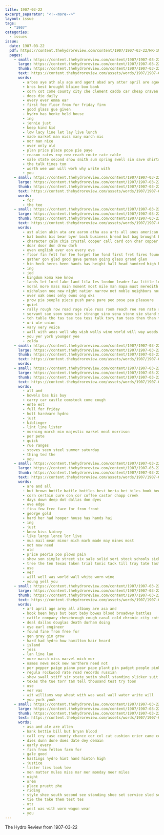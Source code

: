 ```yaml
---
title: 1907-03-22
excerpt_separator: "<!--more-->"
layout: issue
tags:
  - "1907"
categories:
  - issues
issue:
  date: 1907-03-22
  pdf: https://content.thehydroreview.com/content/1907/1907-03-22/HR-1907-03-22.pdf
  pages:
    - small: https://content.thehydroreview.com/content/1907/1907-03-22/small/HR-1907-03-22-01.jpg
      large: https://content.thehydroreview.com/content/1907/1907-03-22/large/HR-1907-03-22-01.jpg
      thumb: https://content.thehydroreview.com/content/1907/1907-03-22/thumbnails/HR-1907-03-22-01.jpg
      text: https://content.thehydroreview.com/assets/words/1907/1907-03-22/HR-1907-03-22-01.txt
      words:
        - arbes aye ath aly age and agent abad ary atter april are agee
        - bros best brought blaine boo bank
        - corn cot come county city che clement caddo car cheap craven cashier
        - does die daily
        - every ever emma ear
        - first fee floor from for friday firm
        - good glass gue given
        - hydro has henke held house
        - ing
        - jennie just
        - keep kind kid
        - low lacy line let lay live lunch
        - made market man miss many march mis
        - nor nan nice
        - over only old
        - plan price place pope pie paye
        - reason rates roy row reach route rate rable
        - sale state second show smith sum spring swell sin save shirts schoo souvenir sled scott
        - the talk times ton
        - worth wee won will work why write with
        - you
    - small: https://content.thehydroreview.com/content/1907/1907-03-22/small/HR-1907-03-22-02.jpg
      large: https://content.thehydroreview.com/content/1907/1907-03-22/large/HR-1907-03-22-02.jpg
      thumb: https://content.thehydroreview.com/content/1907/1907-03-22/thumbnails/HR-1907-03-22-02.jpg
      text: https://content.thehydroreview.com/assets/words/1907/1907-03-22/HR-1907-03-22-02.txt
      words:
        - for
        - the tee
    - small: https://content.thehydroreview.com/content/1907/1907-03-22/small/HR-1907-03-22-03.jpg
      large: https://content.thehydroreview.com/content/1907/1907-03-22/large/HR-1907-03-22-03.jpg
      thumb: https://content.thehydroreview.com/content/1907/1907-03-22/thumbnails/HR-1907-03-22-03.jpg
      text: https://content.thehydroreview.com/assets/words/1907/1907-03-22/HR-1907-03-22-03.txt
      words:
        - ast alien akin ata are aaron atha asa arts all anes american angry arm and ach art
        - bal books bis bear byer back business bread but bag brought baby beg bees bates brass been bon
        - character calm chia crystal cooper call card con char copper cai chance comes can cation candies cheer cost candle che comment
        - doar door don drew dark
        - even english ever eon every eve
        - floor fin felt for fee forget fae fond first fret fires found fine fate fall fog few front from
        - gather gon glad good gave german going glass grand glen
        - hin heck heres heen hands has height hall head hundred high how had house handsome hey half him hard heh han hand heart heavens held
        - ing
        - jed
        - kingdom koma kee know
        - lands let lord lake land lila les london leader laa little less lone latin last lot life long lights
        - moral more mass main moment most mile man mapa must meredith many much matter
        - nicholson nee new night nation narrow not noble neighbors northern nade nate now
        - over oak ones only owns ong oks
        - prow pia people piece push pane pare peo pose pea pleasure
        - quiet
        - rally rough row road rage rule russ room reach ree rem rate rates reel rose
        - servant sae soon somo sir strange sino sena stone sie stand sled sane straight sad struck saris school sup side say still sih sear stole selling she
        - toh table tho tas tae toa tess talk tory tam tees then than them trust tad take too the tor thew tala thousand tee temp ting thing tax tree taranto tex tia taste
        - uri ute union
        - vary very voice
        - wall with weas well why wish walls wine world will way woods work worth wonder was went wide wood warn weg window works
        - you yer york younger yee
        - zelda
    - small: https://content.thehydroreview.com/content/1907/1907-03-22/small/HR-1907-03-22-04.jpg
      large: https://content.thehydroreview.com/content/1907/1907-03-22/large/HR-1907-03-22-04.jpg
      thumb: https://content.thehydroreview.com/content/1907/1907-03-22/thumbnails/HR-1907-03-22-04.jpg
      text: https://content.thehydroreview.com/assets/words/1907/1907-03-22/HR-1907-03-22-04.txt
      words:
    - small: https://content.thehydroreview.com/content/1907/1907-03-22/small/HR-1907-03-22-05.jpg
      large: https://content.thehydroreview.com/content/1907/1907-03-22/large/HR-1907-03-22-05.jpg
      thumb: https://content.thehydroreview.com/content/1907/1907-03-22/thumbnails/HR-1907-03-22-05.jpg
      text: https://content.thehydroreview.com/assets/words/1907/1907-03-22/HR-1907-03-22-05.txt
      words:
        - all and
        - bowels bas bis buy
        - carry car castle comstock come cough
        - ente est
        - full for friday
        - hott hardware hydro
        - just
        - kiblinger
        - lint line lister
        - morning march min majestic market meal morrison
        - per pete
        - quick
        - rue ranges
        - stoves seen steel summer saturday
        - thing ted the
        - you
    - small: https://content.thehydroreview.com/content/1907/1907-03-22/small/HR-1907-03-22-06.jpg
      large: https://content.thehydroreview.com/content/1907/1907-03-22/large/HR-1907-03-22-06.jpg
      thumb: https://content.thehydroreview.com/content/1907/1907-03-22/thumbnails/HR-1907-03-22-06.jpg
      text: https://content.thehydroreview.com/assets/words/1907/1907-03-22/HR-1907-03-22-06.txt
      words:
        - are and all
        - but brown bottle battle bottles best beria bet biles book been
        - corn certain cure con cor coffee castor chapp creek
        - days down deep dot dallas don dyes
        - eve edge
        - fina few free face for from front
        - george gold
        - hard her had hooper house has hands hai
        - ing
        - just
        - know kiss kidney
        - like large lence lor live
        - mua mail mean minor mich mark made may mines most
        - not now need
        - old
        - price peoria poo plows pain
        - show son simple street six sale solid seri stock schools sick set shadow sor
        - tree the ten texas taken trial tonic tack till tray tate taste try
        - use
        - ver
        - will well was world wall white worn wine
        - young yell you
    - small: https://content.thehydroreview.com/content/1907/1907-03-22/small/HR-1907-03-22-07.jpg
      large: https://content.thehydroreview.com/content/1907/1907-03-22/large/HR-1907-03-22-07.jpg
      thumb: https://content.thehydroreview.com/content/1907/1907-03-22/thumbnails/HR-1907-03-22-07.jpg
      text: https://content.thehydroreview.com/assets/words/1907/1907-03-22/HR-1907-03-22-07.txt
      words:
        - art april age army all albany are asa and
        - book been boys but best baby bowes blood broadway battles
        - cattle company chesebrough cough canal cold chronic city cotton can cure cayenne
        - deal dallas douglas death durham doing
        - eye earl engineer
        - found fine from free for
        - gen gray gin grow
        - hard had hydro how hamilton hair heard
        - island
        - jess
        - lan line lao
        - more march miss marvel mich mor
        - names news neck new northern need not
        - per pepper paige piano pear pape plant pin padget people pink pro post price
        - regula rockwood rate road records russian
        - shew swall stiff sir state sutin shall standing slicker suit small save sweet sloan sick signs
        - texas the tue torr tam tell thousand test try toon
        - use
        - ver vas
        - wit williams way wheat with was weal wall water write will
        - you york youk
    - small: https://content.thehydroreview.com/content/1907/1907-03-22/small/HR-1907-03-22-08.jpg
      large: https://content.thehydroreview.com/content/1907/1907-03-22/large/HR-1907-03-22-08.jpg
      thumb: https://content.thehydroreview.com/content/1907/1907-03-22/thumbnails/HR-1907-03-22-08.jpg
      text: https://content.thehydroreview.com/assets/words/1907/1907-03-22/HR-1907-03-22-08.txt
      words:
        - asa and ale are allen
        - bank bettie bill but bryan blood
        - call cry case county chance cor col cat cushion crier came con
        - dies dunn done does date dey demain
        - early every
        - fish from felton farm for
        - gale good
        - hastings hydro hint hand hinton high
        - justice
        - lister lies look low
        - men matter mules miss mar mer monday meer miles
        - night
        - orem
        - place pruett phe
        - riding
        - style shee south second see standing shoe set service sled sole saturday store ser sis son
        - tie the take them test tes
        - utz
        - west was with worn wagon wear
        - you
---
```


The Hydro Review from 1907-03-22

<!--more-->


